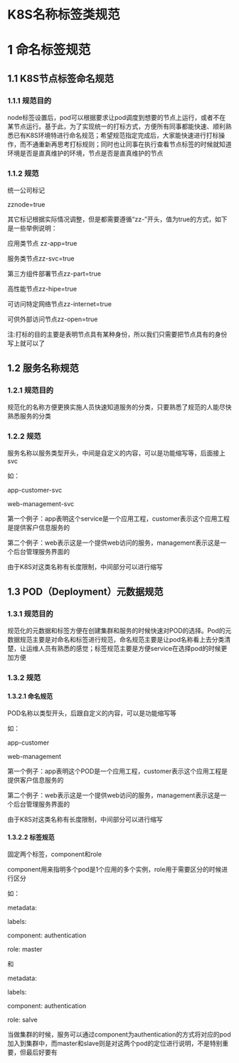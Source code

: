 # K8S名称标签类规范

# 1   命名标签规范

## 1.1  K8S节点标签命名规范

### 1.1.1 规范目的

node标签设置后，pod可以根据要求让pod调度到想要的节点上运行，或者不在某节点运行。基于此，为了实现统一的打标方式，方便所有同事都能快速、顺利熟悉已有K8S环境特进行命名规范；希望规范指定完成后，大家能快速进行打标操作，而不通重新再思考打标规则；同时也让同事在执行查看节点标签的时候就知道环境是否是直真维护的环境，节点是否是直真维护的节点

### 1.1.2 规范

统一公司标记

zznode=true

其它标记根据实际情况调整，但是都需要遵循“zz-”开头，值为true的方式，如下是一些举例说明：

应用类节点 zz-app=true

服务类节点zz-svc=true

第三方组件部署节点zz-part=true

高性能节点zz-hipe=true

可访问特定网络节点zz-internet=true

可供外部访问节点zz-open=true

注:打标的目的主要是表明节点具有某种身份，所以我们只需要把节点具有的身份写上就可以了

## 1.2  服务名称规范

### 1.2.1 规范目的

规范化的名称方便更换实施人员快速知道服务的分类，只要熟悉了规范的人能尽快熟悉服务的分类

### 1.2.2 规范

服务名称以服务类型开头，中间是自定义的内容，可以是功能缩写等，后面接上svc

如：

app-customer-svc

web-management-svc

第一个例子：app表明这个service是一个应用工程，customer表示这个应用工程是提供客户信息服务的

第二个例子：web表示这是一个提供web访问的服务，management表示这是一个后台管理服务界面的

由于K8S对这类名称有长度限制，中间部分可以进行缩写

## 1.3  POD（Deployment）元数据规范

### 1.3.1 规范目的

规范化的元数据和标签方便在创建集群和服务的时候快速对POD的选择。Pod的元数据规范主要是对命名和标签进行规范，命名规范主要是让pod名称看上去分类清楚，让运维人员有熟悉的感觉；标签规范主要是方便service在选择pod的时候更加方便

### 1.3.2 规范

#### 1.3.2.1 命名规范

POD名称以类型开头，后跟自定义的内容，可以是功能缩写等

如：

app-customer

web-management

第一个例子：app表明这个POD是一个应用工程，customer表示这个应用工程是提供客户信息服务的

第二个例子：web表示这是一个提供web访问的服务，management表示这是一个后台管理服务界面的

由于K8S对这类名称有长度限制，中间部分可以进行缩写

 

#### 1.3.2.2 标签规范

固定两个标签，component和role

component用来指明多个pod是1个应用的多个实例，role用于需要区分的时候进行区分

如：

metadata:

 labels:

  component: authentication

  role: master

和

metadata:

 labels:

  component: authentication

  role: salve

当做集群的时候，服务可以通过component为authentication的方式将对应的pod加入到集群中，而master和slave则是对这两个pod的定位进行说明，不是特别重要，但最后好要有